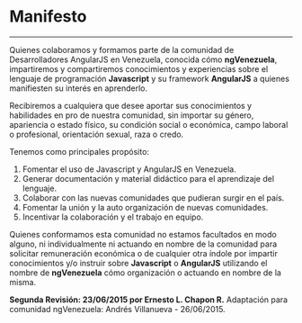 # Manifesto
---

Quienes colaboramos y formamos parte de la comunidad de Desarrolladores AngularJS en Venezuela, conocida cómo **ngVenezuela**, impartiremos y compartiremos conocimientos y experiencias sobre el lenguaje de programación **Javascript** y su framework **AngularJS** a quienes manifiesten su interés en aprenderlo.

Recibiremos a cualquiera que desee aportar sus conocimientos y habilidades en pro de nuestra comunidad, sin importar su género, apariencia o estado físico, su condición social o económica, campo laboral o profesional, orientación sexual, raza o credo.

Tenemos como principales propósito:

1. Fomentar el uso de Javascript y AngularJS en Venezuela.
2. Generar documentación y material didáctico para el aprendizaje del lenguaje.
3. Colaborar con las nuevas comunidades que pudieran surgir en el país.
4. Fomentar la unión y la auto organización de nuevas comunidades.
5. Incentivar la colaboración y el trabajo en equipo.

Quienes conformamos esta comunidad no estamos facultados en modo alguno, ni individualmente ni actuando en nombre de la comunidad para solicitar remuneración económica o de cualquier otra índole por impartir conocimientos y/o instruir sobre **Javascript** o **AngularJS** utilizando el nombre de **ngVenezuela** cómo organización o actuando en nombre de la misma.

**Segunda Revisión: 23/06/2015 por Ernesto L. Chapon R.**
Adaptación para comunidad ngVenezuela: Andrés Villanueva - 26/06/2015.
